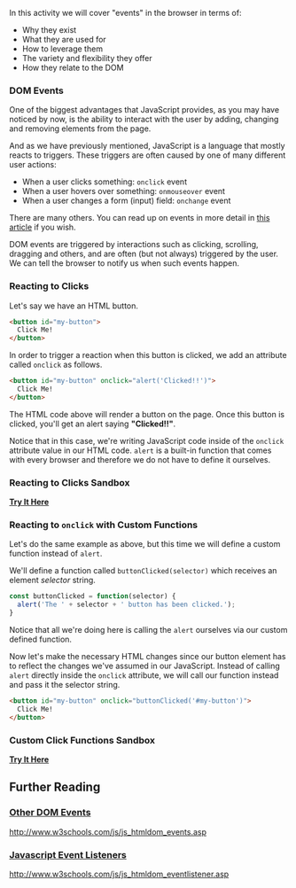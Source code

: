 

In this activity we will cover "events" in the browser in terms of:

- Why they exist
- What they are used for
- How to leverage them
- The variety and flexibility they offer
- How they relate to the DOM

### DOM Events

One of the biggest advantages that JavaScript provides, as you may have noticed by now, is the ability to interact with the user by adding, changing and removing elements from the page.

And as we have previously mentioned, JavaScript is a language that mostly reacts to triggers. These triggers are often caused by one of many different user actions:

- When a user clicks something: `onclick` event
- When a user hovers over something: `onmouseover` event
- When a user changes a form (input) field: `onchange` event

There are many others. You can read up on events in more detail in [this article](http://www.w3schools.com/js/js_htmldom_events.asp) if you wish.

DOM events are triggered by interactions such as clicking, scrolling, dragging and others, and are often (but not always) triggered by the user. We can tell the browser to notify us when such events happen.

### Reacting to Clicks

Let's say we have an HTML button.

```html
<button id="my-button">
  Click Me!
</button>
```

In order to trigger a reaction when this button is clicked, we add an attribute called `onclick` as follows.

```html
<button id="my-button" onclick="alert('Clicked!!')">
  Click Me!
</button>
```

The HTML code above will render a button on the page. Once this button is clicked, you'll get an alert saying **"Clicked!!"**.

Notice that in this case, we're writing JavaScript code inside of the `onclick` attribute value in our HTML code. `alert` is a built-in function that comes with every browser and therefore we do not have to define it ourselves.

### Reacting to Clicks Sandbox

**[Try It Here](https://jsfiddle.net/b36y977w/1/)**

### Reacting to `onclick` with Custom Functions

Let's do the same example as above, but this time we will define a custom function instead of `alert`.

We'll define a function called `buttonClicked(selector)` which receives an element _selector_ string.

```javascript
const buttonClicked = function(selector) {
  alert('The ' + selector + ' button has been clicked.');
}
```

Notice that all we're doing here is calling the `alert` ourselves via our custom defined function.

Now let's make the necessary HTML changes since our button element has to reflect the changes we've assumed in our JavaScript. Instead of calling `alert` directly inside the `onclick` attribute, we will call our function instead and pass it the selector string.

```html
<button id="my-button" onclick="buttonClicked('#my-button')">
  Click Me!
</button>
```

### Custom Click Functions Sandbox

**[Try It Here](https://jsfiddle.net/h4897s2L/2/)**

## Further Reading

### [Other DOM Events](http://www.w3schools.com/js/js_htmldom_events.asp)

<http://www.w3schools.com/js/js_htmldom_events.asp>

### [Javascript Event Listeners](http://www.w3schools.com/js/js_htmldom_eventlistener.asp)

<http://www.w3schools.com/js/js_htmldom_eventlistener.asp>
